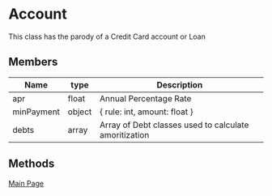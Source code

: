 # Account

This class has the parody of a Credit Card account or Loan


## Members
| Name | type | Description |
| --- | --- | --- |
| apr | float | Annual Percentage Rate |
| minPayment | object | { rule: int, amount: float } |
| debts | array | Array of Debt classes used to calculate amoritization |


## Methods

[Main Page](../docs.md)
